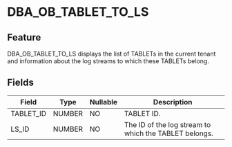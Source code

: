 DBA_OB_TABLET_TO_LS
========================================


Feature
-------------------

DBA_OB_TABLET_TO_LS displays the list of TABLETs in the current tenant and information about the log streams to which these TABLETs belong.

Fields
----------------------



| Field     | Type   | Nullable | Description                                           |
|-----------|--------|----------|-------------------------------------------------------|
| TABLET_ID | NUMBER | NO       | TABLET ID.                                            |
| LS_ID     | NUMBER | NO       | The ID of the log stream to which the TABLET belongs. |


